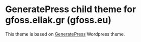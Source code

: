 # GeneratePress child theme for gfoss.ellak.gr (gfoss.eu)

This theme is based on [GeneratePress](https://wordpress.org/themes/generatepress/) Wordpress theme.
